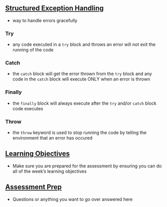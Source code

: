 [Structured Exception Handling](./structured_exception_handling.js)
-------------------------------------------------------------------

-   way to handle errors gracefully

### Try

-   any code executed in a `try` block and throws an error will not exit the running of the code

### Catch

-   the `catch` block will get the error thrown from the `try` block and any code in the `catch` block will execute ONLY when an error is thrown

### Finally

-   the `finally` block will always execute after the `try` and/or `catch` block code executes

### Throw

-   the `throw` keyword is used to stop running the code by telling the environment that an error has occured

[Learning Objectives](./learning_objectives.js)
-----------------------------------------------

-   Make sure you are prepared for the assessment by ensuring you can do all of the week’s learning objectives

[Assessment Prep](./assessment_prep.js)
---------------------------------------

-   Questions or anything you want to go over answered here

